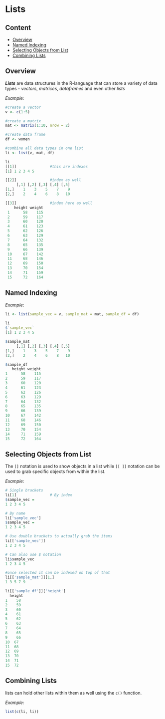 # Lists

Content
----
- [Overview]()
- [Named Indexing]()
- [Selecting Objects from List]()
- [Combining Lists]()

Overview
-----

_**Lists**_ are data structures in the R-language that can store a 	   variety of data types - _vectors_, _matrices_, _dataframes_ and 		even other _lists_

_Example:_

```R
#create a vector
v <- c(1:5)

#create a matrix
mat <- matrix(1:10, nrow = 2)

#create data frame
df <- women

#combine all data types in one list
li <- list(v, mat, df)

li
[[1]]				#this are indexes
[1] 1 2 3 4 5

[[2]]				#index as well
     [,1] [,2] [,3] [,4] [,5]
[1,]    1    3    5    7    9
[2,]    2    4    6    8   10

[[3]]				#index here as well
    height weight
 1      58    115
 2      59    117
 3      60    120
 4      61    123
 5      62    126
 6      63    129
 7      64    132
 8      65    135
 9      66    139
 10     67    142
 11     68    146
 12     69    150
 13     70    154
 14     71    159
 15     72    164
   ```

Named Indexing
----
	
_Example_:
  
```R
li <- list(sample_vec = v, sample_mat = mat, sample_df = df)
  
li
$`sample_vec`
[1] 1 2 3 4 5

$sample_mat
     [,1] [,2] [,3] [,4] [,5]
[1,]    1    3    5    7    9
[2,]    2    4    6    8   10

$sample_df
   height weight
1      58    115
2      59    117
3      60    120
4      61    123
5      62    126
6      63    129
7      64    132
8      65    135
9      66    139
10     67    142
11     68    146
12     69    150
13     70    154
14     71    159
15     72    164
```

Selecting Objects from List
-----
The `[]` notation is used to show objects in a list while `[[ ]]` notation can be used to grab specific objects from within the list.

_Example:_

```R
# Single brackets
li[1]				# By index
$sample_vec =
1 2 3 4 5

# By name
li['sample_vec']
$sample_vec =
1 2 3 4 5

# Use double brackets to actually grab the items
li[['sample_vec']]
1 2 3 4 5

# Can also use $ notation
li$sample_vec
1 2 3 4 5

#once selected it can be indexed on top of that
li[['sample_mat']][1,]
1 3 5 7 9

li[['sample_df']]['height']
  height
1	 58
2	 59
3	 60
4	 61
5	 62
6	 63
7	 64
8	 65
9	 66
10	67
11	68
12	69
13	70
14	71
15	72
```

Combining Lists
----
lists can hold other lists within them as well using the `c()` function.

_Example:_

```R
list(c(li, li))
```